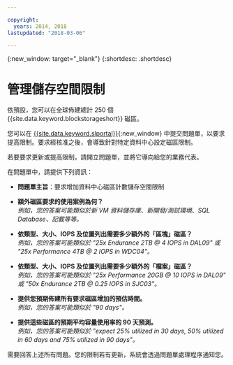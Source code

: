 ```yaml
---

copyright:
  years: 2014, 2018
lastupdated: "2018-03-06"

---
```

{:new_window: target="_blank"}
{:shortdesc: .shortdesc}

# 管理儲存空間限制

依預設，您可以在全球佈建總計 250 個 {{site.data.keyword.blockstorageshort}} 磁區。 

您可以在 [{{site.data.keyword.slportal}}](https://control.softlayer.com/){:new_window} 中提交問題單，以要求提高限制。要求經核准之後，會導致針對特定資料中心設定磁區限制。  

若要要求更新或提高限制，請開立問題單，並將它導向給您的業務代表。

在問題單中，請提供下列資訊：

- **問題單主旨**：要求增加資料中心磁區計數儲存空間限制

- **額外磁區要求的使用案例為何？** <br />
*例如，您的答案可能類似於新 VM 資料儲存庫、新開發/測試環境、SQL Database、記載等等。*

- **依類型、大小、IOPS 及位置列出需要多少額外的「區塊」磁區？** <br />
*例如，您的答案可能類似於 "25x Endurance 2TB @ 4 IOPS in DAL09" 或 "25x Performance 4TB @ 2 IOPS in WDC04"。*

- **依類型、大小、IOPS 及位置列出需要多少額外的「檔案」磁區？** <br />
*例如，您的答案可能類似於 "25x Performance 20GB @ 10 IOPS in DAL09" 或 "50x Endurance 2TB @ 0.25 IOPS in SJC03"。*
 
- **提供您預期佈建所有要求磁區增加的預估時間。** <br />
*例如，您的答案可能類似於 "90 days"。*

- **提供這些磁區的預期平均容量使用率的 90 天預測。** <br />
*例如，您的答案可能類似於 "expect 25% utilized in 30 days, 50% utilized in 60 days and 75% utilized in 90 days"。*

需要回答上述所有問題。您的限制若有更新，系統會透過問題單處理程序通知您。 
